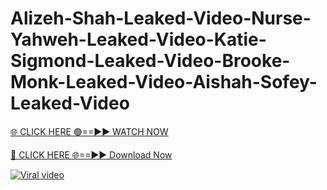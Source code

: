 # Alizeh-Shah-Leaked-Video-Nurse-Yahweh-Leaked-Video-Katie-Sigmond-Leaked-Video-Brooke-Monk-Leaked-Video-Aishah-Sofey-Leaked-Video

[🌐 CLICK HERE 🟢==►► WATCH NOW](https://xgitx.com/watch/)

[🔴 CLICK HERE 🌐==►► Download Now](https://xgitx.com/watch/)

[![Viral video](https://i.imgur.com/dJHk4Zq.gif)](https://xgitx.com/watch/)
